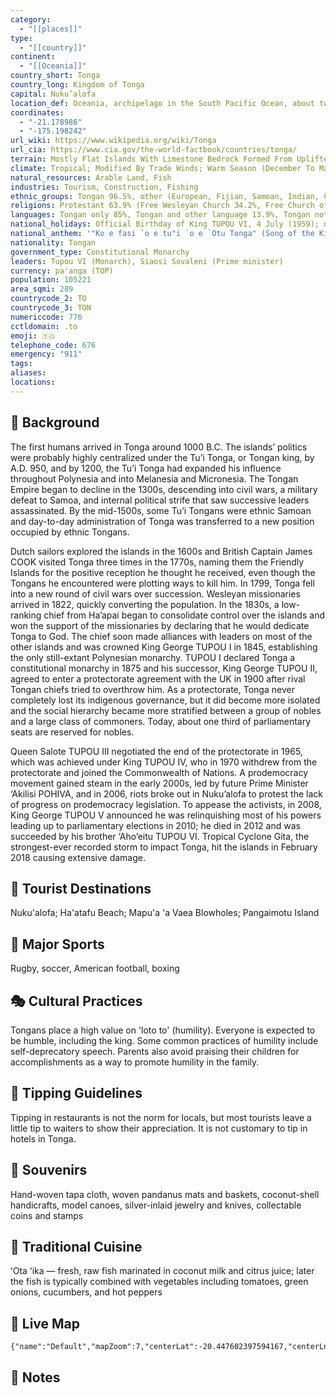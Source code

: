 ```yaml
---
category:
  - "[[places]]"
type:
  - "[[country]]"
continent:
  - "[[Oceania]]"
country_short: Tonga
country_long: Kingdom of Tonga
capital: Nuku’alofa
location_def: Oceania, archipelago in the South Pacific Ocean, about two-thirds of the way from Hawaii to New Zealand
coordinates:
  - "-21.178986"
  - "-175.198242"
url_wiki: https://www.wikipedia.org/wiki/Tonga
url_cia: https://www.cia.gov/the-world-factbook/countries/tonga/
terrain: Mostly Flat Islands With Limestone Bedrock Formed From Uplifted Coral Formation; Others Have Limestone Overlying Volcanic Rock
climate: Tropical; Modified By Trade Winds; Warm Season (December To May), Cool Season (May To December)
natural_resources: Arable Land, Fish
industries: Tourism, Construction, Fishing
ethnic_groups: Tongan 96.5%, other (European, Fijian, Samoan, Indian, Chinese, other Pacific Islander, other Asian, other) 3.5% (2021 est.)
religions: Protestant 63.9% (Free Wesleyan Church 34.2%, Free Church of Tonga 11.3%, Church of Tonga 6.8%, Seventh Day Adventist 2.5%, Assembly of God 2.5%, Tokaikolo/Maamafo'ou 1.5%, Constitutional Church of Tonga 1.2%, other Protestant 4%), Church of Jesus Christ 19.7%, Roman Catholic 13.7%, other 2.1%, none 0.6%, no answer 0.1% (2021 est.)
languages: Tongan only 85%, Tongan and other language 13.9%, Tongan not used at home 1.1% (2021 est.)
national_holidays: Official Birthday of King TUPOU VI, 4 July (1959); note - actual birthday of the monarch is 12 July 1959, 4 July (2015) is the day the king was crowned; Constitution Day (National Day), 4 November (1875)
national_anthem: '"Ko e fasi `o e tu"i `o e `Otu Tonga" (Song of the King of the Tonga Islands)'
nationality: Tongan
government_type: Constitutional Monarchy
leaders: Tupou VI (Monarch), Siaosi Sovaleni (Prime minister)
currency: pa'anga (TOP)
population: 105221
area_sqmi: 289
countrycode_2: TO
countrycode_3: TON
numericcode: 776
cctldomain: .to
emoji: 🇹🇴
telephone_code: 676
emergency: "911"
tags: 
aliases: 
locations:
---
```

## 🌱 Background
The first humans arrived in Tonga around 1000 B.C. The islands’ politics were probably highly centralized under the Tu’i Tonga, or Tongan king, by A.D. 950, and by 1200, the Tu’i Tonga had expanded his influence throughout Polynesia and into Melanesia and Micronesia. The Tongan Empire began to decline in the 1300s, descending into civil wars, a military defeat to Samoa, and internal political strife that saw successive leaders assassinated. By the mid-1500s, some Tu’i Tongans were ethnic Samoan and day-to-day administration of Tonga was transferred to a new position occupied by ethnic Tongans.

Dutch sailors explored the islands in the 1600s and British Captain James COOK visited Tonga three times in the 1770s, naming them the Friendly Islands for the positive reception he thought he received, even though the Tongans he encountered were plotting ways to kill him. In 1799, Tonga fell into a new round of civil wars over succession. Wesleyan missionaries arrived in 1822, quickly converting the population. In the 1830s, a low-ranking chief from Ha’apai began to consolidate control over the islands and won the support of the missionaries by declaring that he would dedicate Tonga to God. The chief soon made alliances with leaders on most of the other islands and was crowned King George TUPOU I in 1845, establishing the only still-extant Polynesian monarchy. TUPOU I declared Tonga a constitutional monarchy in 1875 and his successor, King George TUPOU II, agreed to enter a protectorate agreement with the UK in 1900 after rival Tongan chiefs tried to overthrow him. As a protectorate, Tonga never completely lost its indigenous governance, but it did become more isolated and the social hierarchy became more stratified between a group of nobles and a large class of commoners. Today, about one third of parliamentary seats are reserved for nobles.

Queen Salote TUPOU III negotiated the end of the protectorate in 1965, which was achieved under King TUPOU IV, who in 1970 withdrew from the protectorate and joined the Commonwealth of Nations. A prodemocracy movement gained steam in the early 2000s, led by future Prime Minister ‘Akilisi POHIVA, and in 2006, riots broke out in Nuku’alofa to protest the lack of progress on prodemocracy legislation. To appease the activists, in 2008, King George TUPOU V announced he was relinquishing most of his powers leading up to parliamentary elections in 2010; he died in 2012 and was succeeded by his brother ‘Aho’eitu TUPOU VI. Tropical Cyclone Gita, the strongest-ever recorded storm to impact Tonga, hit the islands in February 2018 causing extensive damage.

## 📌 Tourist Destinations
Nuku'alofa; Ha'atafu Beach; Mapu'a 'a Vaea Blowholes; Pangaimotu Island

## 🥇 Major Sports
Rugby, soccer, American football, boxing

## 🎭 Cultural Practices
Tongans place a high value on 'loto to' (humility). Everyone is expected to be humble, including the king. Some common practices of humility include self-deprecatory speech. Parents also avoid praising their children for accomplishments as a way to promote humility in the family.

## 🫰 Tipping Guidelines
Tipping in restaurants is not the norm for locals, but most tourists leave a little tip to waiters to show their appreciation. It is not customary to tip in hotels in Tonga.

## 🎁 Souvenirs
Hand-woven tapa cloth, woven pandanus mats and baskets, coconut-shell handicrafts, model canoes, silver-inlaid jewelry and knives, collectable coins and stamps

## 🍲 Traditional Cuisine
ʻOta ʻika — fresh, raw fish marinated in coconut milk and citrus juice; later the fish is typically combined with vegetables including tomatoes, green onions, cucumbers, and hot peppers

## 📡 Live Map
```mapview
{"name":"Default","mapZoom":7,"centerLat":-20.447602397594167,"centerLng":-174.78698101540493,"query":"","chosenMapSource":0}
```

## 📒 Notes

